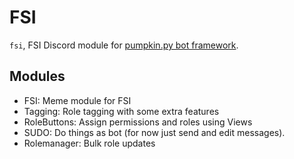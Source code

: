# FSI

`fsi`, FSI Discord module for [pumpkin.py bot framework](https://github.com/pumpkin-py).

## Modules

 - FSI: Meme module for FSI
 - Tagging: Role tagging with some extra features
 - RoleButtons: Assign permissions and roles using Views
 - SUDO: Do things as bot (for now just send and edit messages).
 - Rolemanager: Bulk role updates
